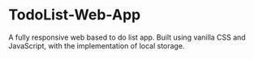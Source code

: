 # TodoList-Web-App
A fully responsive web based to do list app. Built using vanilla CSS and JavaScript, with the implementation of local storage.
